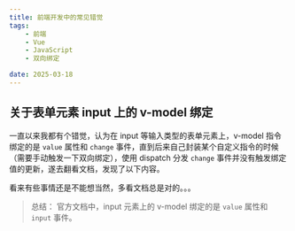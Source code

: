 ```yaml
---
title: 前端开发中的常见错觉
tags:
    - 前端
    - Vue
    - JavaScript
    - 双向绑定

date: 2025-03-18
---
```


## 关于表单元素 input 上的 v-model 绑定

一直以来我都有个错觉，认为在 input 等输入类型的表单元素上，v-model 指令绑定的是 `value` 属性和 `change` 事件，直到后来自己封装某个自定义指令的时候（需要手动触发一下双向绑定），使用 dispatch 分发 `change` 事件并没有触发绑定值的更新，遂去翻看文档，发现了以下内容。

<ImageBuilder :source="['错觉_v-model.jpg']" size="large" />

看来有些事情还是不能想当然，多看文档总是对的。。。

> 总结： 官方文档中，input 元素上的 v-model 绑定的是 `value` 属性和 `input` 事件。
